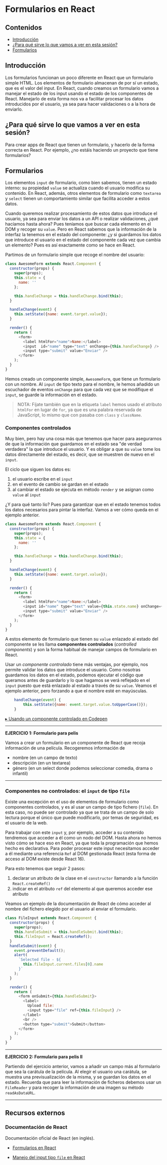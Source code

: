 # Formularios en React

[codepen-form-example]: https://codepen.io/adalab/pen/WyBqdK?editors=0010

## Contenidos

- [Introducción](#introducción)
- [¿Para qué sirve lo que vamos a ver en esta sesión?](#¿para-qué-sirve-lo-que-vamos-a-ver-en-esta-sesión)
- [Formularios](#formularios)


## Introducción

Los formularios funcionan un poco diferente en React que un formulario simple HTML. Los elementos de formulario almacenan de por sí un estado, que es el valor del input. En React, cuando creamos un formulario vamos a manejar el estado de los input usando el estado de los componentes de React. Manejarlo de esta forma nos va a facilitar procesar los datos introducidos por el usuario, ya sea para hacer validaciones o a la hora de enviarlo.


## ¿Para qué sirve lo que vamos a ver en esta sesión?

Para crear apps de React que tienen un formulario, y hacerlo de la forma correcta en React. Por ejemplo, ¿no estáis haciendo un proyecto que tiene formularios?


## Formularios

Los elementos `input` de formulario, como bien sabemos, tienen un estado interno: su propiedad `value` se actualiza cuando el usuario modifica su contenido. En React, además, otros elementos de formulario como `textarea` y `select` tienen un comportamiento similar que facilita acceder a estos datos.

Cuando queremos realizar procesamiento de estos datos que introduce el usuario, ya sea para enviar los datos a un API o realizar validaciones, ¿qué hacíamos hasta ahora? Pues teníamos que buscar cada elemento en el DOM y recoger su `value`. Pero en React sabemos que la información de la interfaz la tenemos en el estado del componente: ¿y si guardamos los datos que introduce el usuario en el estado del componente cada vez que cambia un elemento? Pues es así exactamente como se hace en React.

Partimos de un formulario simple que recoge el nombre del usuario:

```js
class AwesomeForm extends React.Component {
  constructor(props) {
    super(props);
    this.state = {
      name: ''
    };

    this.handleChange = this.handleChange.bind(this);
  }

  handleChange(event) {
    this.setState({name: event.target.value});
  }

  render() {
    return (
      <form>
        <label htmlFor="name">Name:</label>
        <input  id="name" type="text" onChange={this.handleChange} />
        <input type="submit" value="Enviar" />
      </form>
    );
  }
}
```

Hemos creado un componente simple, `AwesomeForm`, que tiene un formulario con un nombre. Al `input` de tipo texto para el nombre, le hemos añadido un escuchador de eventos `onChange` para que cada vez que se modifique el `input`, se guarde la información en el estado.

> NOTA: Fíjate también que en la etiqueta `label` hemos usado el atributo `htmlFor` en lugar de `for`, ya que es una palabra reservada de JavaScript, lo mismo que con pasaba con `class` y `className`.


### Componentes controlados

Muy bien, pero hay una cosa más que tenemos que hacer para asegurarnos de que la información que guardamos en el estado sea "de verdad verdadera" la que introduce el usuario. Y es obligar a que su `value` tome los datos directamente del estado, es decir, que se muestren de nuevo en el `input`. 

El ciclo que siguen los datos es:
1. el usuario escribe en el `input`
2. en el evento de cambio se gardan en el estado
3. al cambiar el estado se ejecuta en método `render` y se asignan como `value` al `input`

¿Y para qué tanto lío? Pues para garantizar que en el estado tenemos todos los datos necesarios para pintar la interfaz. Vamos a ver cómo queda en el ejemplo anterior.

```js
class AwesomeForm extends React.Component {
  constructor(props) {
    super(props);
    this.state = {
      name: ''
    };

    this.handleChange = this.handleChange.bind(this);
  }

  handleChange(event) {
    this.setState({name: event.target.value});
  }

  render() {
    return (
      <form>
        <label htmlFor="name">Name:</label>
        <input id="name" type="text" value={this.state.name} onChange={this.handleChange} />
        <input type="submit" value="Enviar" />
      </form>
    );
  }
}
```

A estos elemento de formulario que tienen su `value` enlazado al estado del componente se les llama **componentes controlados** (_controlled components_) y son la forma habitual de manejar campos de formulario en React.

Usar un _componente controlado_ tiene más ventajas, por ejemplo, nos permite validar los datos que introduce el usuario. Como nosotras guardamos los datos en el estado, podemos ejecutar el código que queramos antes de guardarlo y lo que hagamos se verá reflejado en el `input` puesto que está enlazado al estado a través de su `value`. Veamos el ejemplo anterior, pero forzando a que el nombre esté en mayúsculas.

```js
    handleChange(event) {
        this.setState({name: event.target.value.toUpperCase()});
    }
```

[&blacktriangleright; Usando un componente controlado en Codepen][codepen-form-example]

* * *

**EJERCICIO 1: Formulario para pelis**

Vamos a crear un formulario en un componente de React que recoja información de una película. Recogeremos información de
- nombre (en un campo de texto)
- descripción (en un textarea)
- género (en un select donde podemos seleccionar comedia, drama o infantil)

* * *

### Componentes no controlados: el `input` de tipo `file`

Existe una excepción en el uso de elementos de formulario como componentes controlados, y es al usar un campo de tipo fichero (`file`). En esta caso, no puede ser controlado ya que se trata de un campo de solo lectura porque el único que puede modificarlo, por temas de seguridad, es el usuario de la web.

Para trabajar con este `input` y, por ejemplo, acceder a su contenido tendremos que acceder a él como un nodo del DOM. Hasta ahora no hemos visto cómo se hace eso en React, ya que toda la programación que hemos hecho es declarativa. Para poder procesar este input necesitamos acceder a él mediante una referencia `Ref` al DOM gestionada React (esta forma de acceso al DOM existe desde React 16).

Para esto tenemos que seguir 2 pasos:
1. declarar un atributo de la clase en el `constructor` llamando a la función `React.createRef()`
2. indicar en el atributo `ref` del elemento al que queremos acceder ese atributo

Veamos un ejemplo de la documentación de React de cómo acceder al nombre del fichero elegido por el usuario al enviar el formulario.

```js
class FileInput extends React.Component {
  constructor(props) {
    super(props);
    this.handleSubmit = this.handleSubmit.bind(this);
    this.fileInput = React.createRef();
  }
  handleSubmit(event) {
    event.preventDefault();
    alert(
      `Selected file - ${
        this.fileInput.current.files[0].name
      }`
    );
  }

  render() {
    return (
      <form onSubmit={this.handleSubmit}>
        <label>
          Upload file:
          <input type="file" ref={this.fileInput} />
        </label>
        <br />
        <button type="submit">Submit</button>
      </form>
    );
  }
}
```

* * *

**EJERCICIO 2: Formulario para pelis II**

Partiendo del ejercicio anterior, vamos a añadir un campo más al formulario que sea la carátula de la película. Al elegir el usuario una carátula, se muestra una previsualización de la misma, y se guardan los datos en el estado. Recuerda que para leer la información de ficheros debemos usar un `FileReader` y para recoger la información de una imagen su método `readAsDataURL`.

* * *

## Recursos externos

### Documentación de React

Documentación oficial de React (en inglés).

- [Formularios en React](https://reactjs.org/docs/forms.html)

- [Manejo del input tipo `file` en React](https://reactjs.org/docs/uncontrolled-components.html#the-file-input-tag)